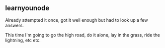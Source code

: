 ## learnyounode

Already attempted it once, got it well enough but had to look up a few answers.

This time I'm going to go the high road, do it alone, lay in the grass, ride the lightning, etc etc.